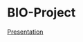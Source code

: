 BIO-Project
===========
[Presentation](http://apily.io/slidify?md=https://github.com/Serena23/BIO-Project/blob/master/webdicompresentation.md)

